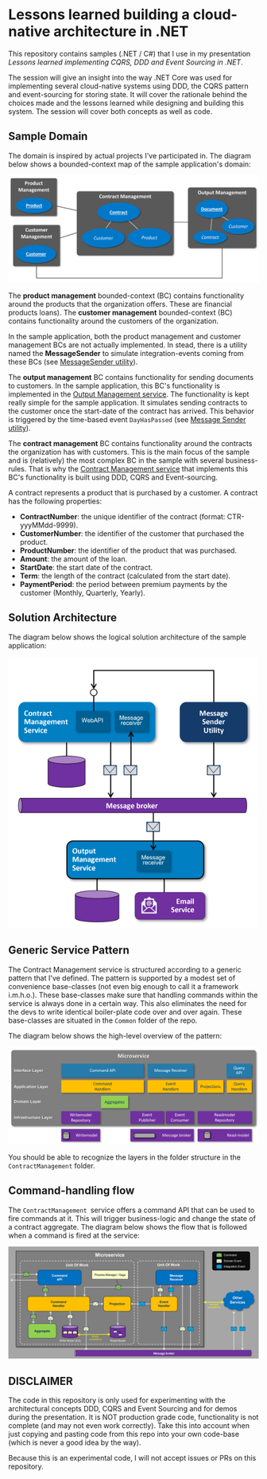 # Lessons learned building a cloud-native architecture in .NET

This repository contains samples (.NET / C#) that I use in my presentation *Lessons learned implementing CQRS, DDD and Event Sourcing in .NET*.

The session will give an insight into the way .NET Core was used for implementing several cloud-native systems using DDD, the CQRS pattern and event-sourcing for storing state. It will cover the rationale behind the choices made and the lessons learned while designing and building this system. The session will cover both concepts as well as code.

## Sample Domain

The domain is inspired by actual projects I've participated in. The diagram below shows a bounded-context map of the sample application's domain:

![Domain overview](img/domain-overview.png)

The **product management** bounded-context (BC) contains functionality around the products that the organization offers. These are financial products loans). The **customer management** bounded-context (BC) contains functionality around the customers of the organization.

In the sample application, both the product management and customer management BCs are not actually implemented. In stead, there is a utility named the **MessageSender** to simulate integration-events coming from these BCs (see [MessageSender utility](#message-sender-utility)).

The **output management** BC contains functionality for sending documents to customers. In the sample application, this BC's functionality is implemented in the [Output Management service](#output-mangement-service). The functionality is kept really simple for the sample application. It simulates sending contracts to the customer once the start-date of the contract has arrived. This behavior is triggered by the time-based event `DayHasPassed` (see [Message Sender utility](#message-sender-utility)).

The **contract management** BC contains functionality around the contracts the organization has with customers. This is the main focus of the sample and is (relatively) the most complex BC in the sample with several business-rules. That is why the [Contract Management service](#contract-management-service) that implements this BC's functionality is built using DDD, CQRS and Event-sourcing.

A contract represents a product that is purchased by a customer. A contract has the following properties:

- **ContractNumber**: the unique identifier of the contract (format: CTR-yyyMMdd-9999).
- **CustomerNumber**: the identifier of the customer that purchased the product.
- **ProductNumber**: the identifier of the product that was purchased.
- **Amount**: the amount of the loan.
- **StartDate**: the start date of the contract.
- **Term**: the length of the contract (calculated from the start date).
- **PaymentPeriod**: the period between premium payments by the customer (Monthly, Quarterly, Yearly).

## Solution Architecture

The diagram below shows the logical solution architecture of the sample application:

![Solution Architecture](img/solution-architecture.png)

## Generic Service Pattern

The Contract Management service is structured according to a generic pattern that I've defined. The pattern is supported by a modest set of convenience base-classes (not even big enough to call it a framework i.m.h.o.). These base-classes make sure that handling commands within the service is always done in a certain way. This also eliminates the need for the devs to write identical boiler-plate code over and over again. These base-classes are situated in the `Common` folder of the repo. 

The diagram below shows the high-level overview of the pattern:

![Generic service pattern](img/generic-service-pattern.png)

You should be able to recognize the layers in the folder structure in the `ContractManagement` folder. 

## Command-handling flow

The `ContractManagement `service offers a command API that can be used to fire commands at it. This will trigger business-logic and change the state of a contract aggregate. The diagram below shows the flow that is followed when a command is fired at the service:

![Command-handling flow](img/command-handling-flow.png)

## DISCLAIMER

The code in this repository is only used for experimenting with the architectural concepts DDD, CQRS and Event Sourcing and for demos during the presentation. It is NOT production grade code, functionality is not complete (and may not even work correctly). Take this into account when just copying and pasting code from this repo into your own code-base (which is never a good idea by the way).

Because this is an experimental code, I will not accept issues or PRs on this repository.
